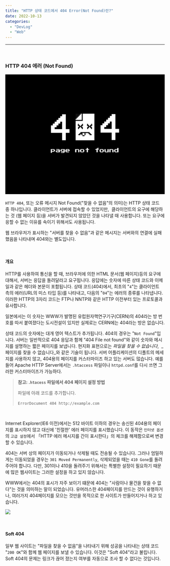 ```yaml
---
title: "HTTP 상태 코드에서 404 Error(Not Found)란?"
date: 2022-10-13
categories: 
  - "DevLog"
  - "Web"
---
```


* * *

 

### **HTTP 404 에러 (Not Found)**

![](./assets/img/wp-content/uploads/2022/10/1_hFwwQAW45673VGKrMPE2qQ.png)

`HTTP 404`, 또는 오류 메시지 Not Found("찾을 수 없음"의 의미)는 HTTP 상태 코드 중 하나입니다. 클라이언트가 서버에 접속할 수 있었지만,  클라이언트의 요구에 해당하는 것 (웹 페이지 등)을 서버가 발견되지 않았던 것을 나타낼 때 사용합니다. 또는 요구에 응할 수 없는 이유를 속이기 위해서도 사용됩니다.

웹 브라우저가 표시하는 "서버를 찾을 수 없음"과 같은 메시지는 서버와의 연결에 실패했음을 나타내며 404와는 별도입니다.

 

#### **개요**

HTTP를 사용하여 통신을 할 때, 브라우저에 의한 HTML 문서(웹 페이지)등의 요구에 대해서, 서버는 응답을 돌려달라고 요구됩니다. 응답에는 숫자에 따른 상태 코드와 이메일과 같은 헤더와 본문이 포함됩니다. 상태 코드(404)에서, 최초의 "`4`"는 클라이언트 측의 에러(URL의 미스 타입 등)를 나타내고, 다음의 "`04`"는 에러의 종류를 나타냅니다. 이러한 HTTP의 3자리 코드는 FTP나 NNTP와 같은 HTTP 이전부터 있는 프로토콜과 유사합니다.

일본에서는 이 숫자는 WWW가 발명된 유럽원자핵연구기구(CERN)의 404라는 방 번호를 따서 붙여졌다는 도시전설이 있지만 실제로는 CERN에는 404라는 방은 없습니다.

상태 코드의 숫자에는 대개 영어 텍스트가 추가됩니다. 404의 경우는 "`Not Found`"입니다. 서버는 일반적으로 404 응답과 함께 "404 File not found"와 같이 숫자와 메시지를 설명하는 짧은 페이지를 보냅니다. 현지화 표현으로는 _파일을 찾을 수 없습니다_,  _페이지를 찾을 수 없습니다_와 같은 기술이 됩니다. 서버 어플리케이션의 디폴트의 메세지를 사용하지 않고, 404용의 페이지를 커스터마이즈 하고 있는 서버도 많습니다. 예를 들어 Apache HTTP Server에서는 `.htaccess` 파일이나 `httpd.conf`를 다시 쓰면 그러한 커스터마이즈가 가능하다.

> **참고: .`htacess` 파일에서 404 페이지 설정 방법**
> 
> 파일에 아래 코드를 추가합니다.
> 
> `ErrorDocument 404 http://example.com`

 

Internet Explorer(IE6 이전)에서는 512 바이트 이하의 경우는 송신된 404용의 페이지를 표시하지 않고 대신에 '친절한' 에러 페이지를 표시했습니다. 이 동작은 `인터넷 옵션`의 `고급 설정`에서 「HTTP 에러 메시지를 간이 표시한다」의 체크를 해제함으로써 변경할 수 있습니다.

404는 서버 상의 페이지가 이동되거나 삭제될 때도 전송될 수 있습니다. 그러나 엄밀하게는 이동되었을 경우는 `301 Moved Permanently`, 삭제되었을 때는 `410 Gone`를 돌려주어야 합니다. 다만, 301이나 410을 돌려주기 위해서는 특별한 설정이 필요하기 때문에 많은 웹사이트는 그러한 설정을 하고 있지 않습니다.

WWW에서는 404의 표시가 자주 보이기 떄문에 404는 "사람이나 물건을 찾을 수 없다"는 것을 의미하는 말이 되었습니다. 유머러스한 404페이지를 만드는 것이 유행하거나, 여러가지 404페이지를 모으는 것만을 목적으로 한 사이트가 만들어지거나 하고 있습니다.

![](./assets/img/wp-content/uploads/2022/10/스크린샷-2022-10-14-오전-1.15.28.jpg)

 

#### **Soft 404**

일부 웹 사이트는 "파일을 찾을 수 없음"을 나타내기 위해 성공을 나타내는 상태 코드 "`200 OK`"와 함께 웹 페이지를 보낼 수 있습니다. 이것은 "Soft 404"라고 불립니다. Soft 404의 문제는 링크가 끊어 졌는지 여부를 자동으로 조사 할 수 없다는 것입니다.

<script>// alert(location.search) if(location.search.indexOf('from404Error=true') != -1) { document.getElementById('not-found').textContent = "해당 URL에 대한 파일을 찾을 수 없기 때문에 이 포스트로 리다이렉트 되었습니다 (HTTP 404 Not Found)."; document.getElementById('not-found-div').style.display = "block"; } else { document.getElementById('not-found-div').style.display = "none"; }</script>
